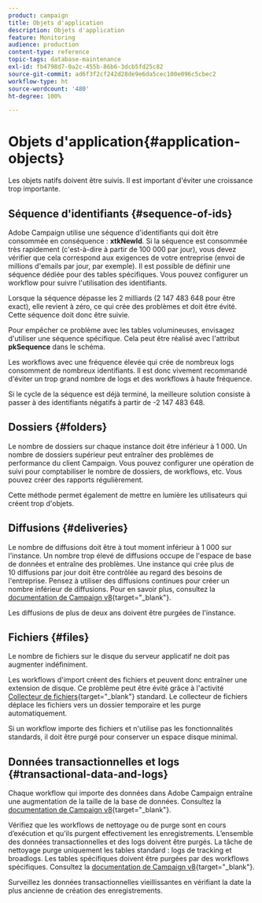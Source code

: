 ```yaml
---
product: campaign
title: Objets d'application
description: Objets d'application
feature: Monitoring
audience: production
content-type: reference
topic-tags: database-maintenance
exl-id: fb4798d7-0a2c-455b-86b6-3dcb5fd25c82
source-git-commit: ad6f3f2cf242d28de9e6da5cec100e096c5cbec2
workflow-type: ht
source-wordcount: '480'
ht-degree: 100%

---
```


# Objets d&#39;application{#application-objects}



Les objets natifs doivent être suivis. Il est important d&#39;éviter une croissance trop importante.

## Séquence d&#39;identifiants {#sequence-of-ids}

Adobe Campaign utilise une séquence d&#39;identifiants qui doit être consommée en conséquence : **xtkNewId**. Si la séquence est consommée très rapidement (c&#39;est-à-dire à partir de 100 000 par jour), vous devez vérifier que cela correspond aux exigences de votre entreprise (envoi de millions d&#39;emails par jour, par exemple). Il est possible de définir une séquence dédiée pour des tables spécifiques. Vous pouvez configurer un workflow pour suivre l&#39;utilisation des identifiants.

Lorsque la séquence dépasse les 2 milliards (2 147 483 648 pour être exact), elle revient à zéro, ce qui crée des problèmes et doit être évité. Cette séquence doit donc être suivie.

Pour empêcher ce problème avec les tables volumineuses, envisagez d&#39;utiliser une séquence spécifique. Cela peut être réalisé avec l&#39;attribut **pkSequence** dans le schéma.

Les workflows avec une fréquence élevée qui crée de nombreux logs consomment de nombreux identifiants. Il est donc vivement recommandé d&#39;éviter un trop grand nombre de logs et des workflows à haute fréquence.

Si le cycle de la séquence est déjà terminé, la meilleure solution consiste à passer à des identifiants négatifs à partir de -2 147 483 648.

## Dossiers {#folders}

Le nombre de dossiers sur chaque instance doit être inférieur à 1 000. Un nombre de dossiers supérieur peut entraîner des problèmes de performance du client Campaign. Vous pouvez configurer une opération de suivi pour comptabiliser le nombre de dossiers, de workflows, etc. Vous pouvez créer des rapports régulièrement.

Cette méthode permet également de mettre en lumière les utilisateurs qui créent trop d&#39;objets.

## Diffusions {#deliveries}

Le nombre de diffusions doit être à tout moment inférieur à 1 000 sur l&#39;instance. Un nombre trop élevé de diffusions occupe de l&#39;espace de base de données et entraîne des problèmes. Une instance qui crée plus de 10 diffusions par jour doit être contrôlée au regard des besoins de l&#39;entreprise. Pensez à utiliser des diffusions continues pour créer un nombre inférieur de diffusions. Pour en savoir plus, consultez la [documentation de Campaign v8](https://experienceleague.adobe.com/docs/campaign/automation/workflows/wf-activities/action-activities/continuous-delivery.html?lang=fr){target="_blank"}.

Les diffusions de plus de deux ans doivent être purgées de l&#39;instance.

## Fichiers {#files}

Le nombre de fichiers sur le disque du serveur applicatif ne doit pas augmenter indéfiniment.

Les workflows d&#39;import créent des fichiers et peuvent donc entraîner une extension de disque. Ce problème peut être évité grâce à l&#39;activité [Collecteur de fichiers](https://experienceleague.adobe.com/docs/campaign/automation/workflows/wf-activities/event-activities/file-collector.html?lang=fr){target="_blank"} standard. Le collecteur de fichiers déplace les fichiers vers un dossier temporaire et les purge automatiquement.

Si un workflow importe des fichiers et n&#39;utilise pas les fonctionnalités standards, il doit être purgé pour conserver un espace disque minimal.

## Données transactionnelles et logs {#transactional-data-and-logs}

Chaque workflow qui importe des données dans Adobe Campaign entraîne une augmentation de la taille de la base de données. Consultez la [documentation de Campaign v8](https://experienceleague.adobe.com/docs/campaign/automation/workflows/introduction/use-workflow-data.html?lang=fr){target="_blank"}.

Vérifiez que les workflows de nettoyage ou de purge sont en cours d’exécution et qu’ils purgent effectivement les enregistrements. L’ensemble des données transactionnelles et des logs doivent être purgés. La tâche de nettoyage purge uniquement les tables standard : logs de tracking et broadlogs. Les tables spécifiques doivent être purgées par des workflows spécifiques. Consultez la [documentation de Campaign v8](https://experienceleague.adobe.com/docs/campaign/automation/workflows/monitoring-workflows/monitor-workflow-execution.html?lang=fr){target="_blank"}.

Surveillez les données transactionnelles vieillissantes en vérifiant la date la plus ancienne de création des enregistrements.
